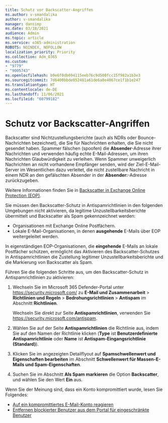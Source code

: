 ```yaml
---
title: Schutz vor Backscatter-Angriffen
ms.author: v-smandalika
author: v-smandalika
manager: dansimp
ms.date: 03/18/2021
audience: Admin
ms.topic: article
ms.service: o365-administration
ROBOTS: NOINDEX, NOFOLLOW
localization_priority: Priority
ms.collection: Adm_O365
ms.custom:
- "9779"
- "9005743"
ms.openlocfilehash: b9e6f0db694115eeb76c9d500fcc15f982a1b3e3
ms.sourcegitcommit: 7d6400bbde052481a61de6a8e4067ce1f1b1e247
ms.translationtype: HT
ms.contentlocale: de-DE
ms.lasthandoff: 11/06/2021
ms.locfileid: "60799182"
---
```

# <a name="protection-from-backscatter-attack"></a>Schutz vor Backscatter-Angriffen

Backscatter sind Nichtzustellungsberichte (auch als NDRs oder Bounce-Nachrichten bezeichnet), die Sie für Nachrichten erhalten, die Sie nicht gesendet haben. Spammer fälschen (spoofen) die **Absender**-Adresse ihrer Nachrichten und verwenden häufig echte E-Mail-Adressen, um ihren Nachrichten Glaubwürdigkeit zu verleihen. Wenn Spammer unweigerlich Nachrichten an nicht vorhandene Empfänger senden, wird der Ziel-E-Mail-Server im Wesentlichen dazu verleitet, die nicht zustellbare Nachricht in einem NDR an den gefälschten Absender in der **Absender:**-Adresse zurückzugeben.

Weitere Informationen finden Sie in [Backscatter in Exchange Online Protection (EOP)](https://docs.microsoft.com/microsoft-365/security/office-365-security/backscatter-messages-and-eop).

Sie müssen den Backscatter-Schutz in Antispamrichtlinien in den folgenden Umgebungen nicht aktivieren, da legitime Unzustellbarkeitsberichte übermittelt und Backscatter als Spam gekennzeichnet werden:

- Organisationen mit Exchange Online Postfächern.
- Lokale E-Mail-Organisationen, in denen **ausgehende** E-Mails über EOP weitergeleitet werden.

In eigenständigen EOP-Organisationen, die **eingehende** E-Mails an lokale Postfächer schützen, ermöglicht das Aktivieren des Backscatter-Schutzes in Antispamrichtlinien die Zustellung legitimer Unzustellbarkeitsberichte und die Markierung von Backscatter als Spam.

Führen Sie die folgenden Schritte aus, um den Backscatter-Schutz in Antispamrichtlinien zu aktivieren:

1. Wechseln Sie im Microsoft 365 Defender-Portal unter <https://security.microsoft.com/> zu **E-Mail und Zusammenarbeit** \> **Richtlinien und Regeln** \> **Bedrohungsrichtlinien** \> **Antispam** im Abschnitt **Richtlinien**.

   Wechseln Sie direkt zur Seite **Antispamrichtlinien**, verwenden Sie <https://security.microsoft.com/antispam>.

2. Wählen Sie auf der Seite **Antispamrichtlinien** die Richtlinie aus, indem Sie auf den Namen der Richtlinie klicken (**Type** ist **Benutzerdefinierte Antispamrichtlinie** oder **Name** ist **Antispam-Eingangsrichtlinie (Standard)**).

3. Klicken Sie im angezeigten Detailflyout auf **Spamschwellenwert und Eigenschaften bearbeiten** im Abschnitt **Schwellenwert für Massen-E-Mails und Spam-Eigenschaften**.

4. Suchen Sie im Abschnitt **Als Spam markieren** die Option **Backscatter**, und wählen Sie den Wert **Ein** aus.

Wenn Sie der Meinung sind, dass ein Konto kompromittiert wurde, lesen Sie Folgendes:

- [Auf ein kompromittiertes E-Mail-Konto reagieren](https://docs.microsoft.com/microsoft-365/security/office-365-security/responding-to-a-compromised-email-account)
- [Entfernen blockierter Benutzer aus dem Portal für eingeschränkte Benutzer](https://docs.microsoft.com/microsoft-365/security/office-365-security/removing-user-from-restricted-users-portal-after-spam)
